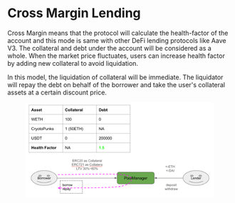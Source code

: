 # Cross Margin Lending

Cross Margin means that the protocol will calculate the health-factor of the account and this mode is same with other DeFi lending protocols like Aave V3. The collateral and debt under the account will be considered as a whole. When the market price fluctuates, users can increase health factor by adding new collateral to avoid liquidation.

In this model, the liquidation of collateral will be immediate. The liquidator will repay the debt on behalf of the borrower and take the user's collateral assets at a certain discount price.

<figure><img src="../.gitbook/assets/image (1).png" alt=""><figcaption></figcaption></figure>
